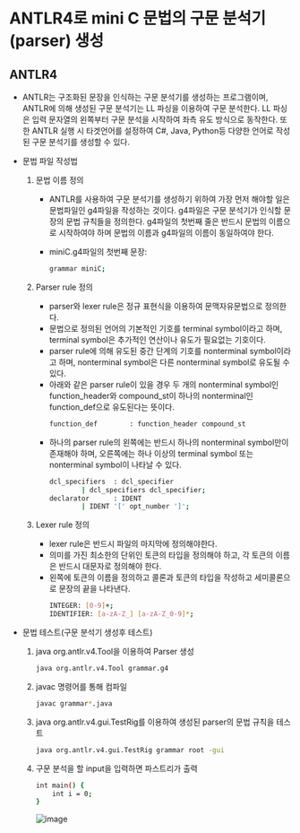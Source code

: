 # ANTLR4로 mini C 문법의 구문 분석기(parser) 생성
## ANTLR4
- ANTLR는 구조화된 문장을 인식하는 구문 분석기를 생성하는 프로그램이며, ANTLR에 의해 생성된 구문 분석기는 LL 파싱을 이용하여 구문 분석한다. LL 파싱은 입력 문자열의 왼쪽부터 구문 분석을 시작하여
좌측 유도 방식으로 동작한다. 또한 ANTLR 실행 시 타겟언어를 설정하여 C#, Java, Python등 다양한 언어로 작성된 구문 분석기를 생성할 수 있다.  

- 문법 파일 작성법
  1. 문법 이름 정의
      - ANTLR를 사용하여 구문 분석기를 생성하기 위하여 가장 먼저 해야할 일은 문법파일인 g4파일을 작성하는 것이다. g4파일은 구문 분석기가 인식할 문장의 문법 규칙들을 정의한다. g4파일의 첫번째 줄은 반드시 문법의 이름으로 시작하여야 하며 문법의 이름과 g4파일의 이름이 동일하여야 한다.
      - miniC.g4파일의 첫번째 문장:

         ```sh
         grammar miniC;
         ```

  2. Parser rule 정의
      - parser와 lexer rule은 정규 표현식을 이용하여 문맥자유문법으로 정의한다.
      - 문법으로 정의된 언어의 기본적인 기호를 terminal symbol이라고 하며, terminal symbol은 추가적인 연산이나 유도가 필요없는 기호이다. 
      - parser rule에 의해 유도된 중간 단계의 기호를 nonterminal symbol이라고 하며, nonterminal symbol은 다른 nonterminal symbol로 유도될 수 있다.
      - 아래와 같은 parser rule이 있을 경우 두 개의 nonterminal symbol인 function_header와 compound_st이 하나의 nonterminal인 function_def으로 유도된다는 뜻이다.
        ```sh
        function_def		: function_header compound_st
        ```
      - 하나의 parser rule의 왼쪽에는 반드시 하나의 nonterminal symbol만이 존재해야 하며, 오른쪽에는 하나 이상의 terminal symbol 또는 nonterminal symbol이 나타날 수 있다. 
        ```sh
        dcl_specifiers  : dcl_specifier
			 	| dcl_specifiers dcl_specifier;
        declarator      : IDENT									
			 	| IDENT '[' opt_number ']';
        
        ```
  3. Lexer rule 정의
      - lexer rule은 반드시 파일의 마지막에 정의해야한다.
      - 의미를 가진 최소한의 단위인 토큰의 타입을 정의해야 하고, 각 토큰의 이름은 반드시 대문자로 정의해야 한다.
      - 왼쪽에 토큰의 이름을 정의하고 콜론과 토큰의 타입을 작성하고 세미콜론으로 문장의 끝을 나타낸다.
        ```sh
        INTEGER: [0-9]+;
        IDENTIFIER: [a-zA-Z_] [a-zA-Z_0-9]*;
        ```
- 문법 테스트(구문 분석기 생성후 테스트)
  1. java org.antlr.v4.Tool을 이용하여 Parser 생성
     ```sh
     java org.antlr.v4.Tool grammar.g4
     ```
  2. javac 명령어를 통해 컴파일
     ```sh
     javac grammar*.java
     ```
  4. java org.antlr.v4.gui.TestRig를 이용하여 생성된 parser의 문법 규칙을 테스트
     ```sh
     java org.antlr.v4.gui.TestRig grammar root -gui
     ```
  5. 구문 분석을 할 input을 입력하면 파스트리가 출력
     ```sh
     int main() {
         int i = 0;
     }
     ```
     ![image](https://user-images.githubusercontent.com/59434021/125972618-fbd25559-e1dc-4447-a16d-28dc3deb9f29.png)

